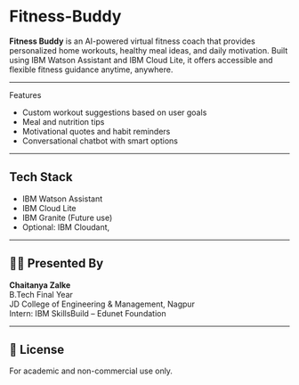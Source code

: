 # Fitness-Buddy


**Fitness Buddy** is an AI-powered virtual fitness coach that provides personalized home workouts, healthy meal ideas, and daily motivation. Built using IBM Watson Assistant and IBM Cloud Lite, it offers accessible and flexible fitness guidance anytime, anywhere.

---

   Features
- Custom workout suggestions based on user goals
- Meal and nutrition tips
- Motivational quotes and habit reminders
- Conversational chatbot with smart options

---

## Tech Stack
- IBM Watson Assistant
- IBM Cloud Lite
- IBM Granite (Future use)
- Optional: IBM Cloudant,

---

## 🙋‍♂️ Presented By
**Chaitanya Zalke**  
B.Tech Final Year  
JD College of Engineering & Management, Nagpur  
Intern: IBM SkillsBuild – Edunet Foundation

---

## 📄 License
For academic and non-commercial use only.

